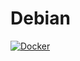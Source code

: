 # Debian

[![Docker](https://github.com/mustafa367/Debian/actions/workflows/docker-publish.yml/badge.svg)](https://github.com/mustafa367/Ubuntu-OCI-Image-Custom/actions/workflows/docker-publish.yml)
